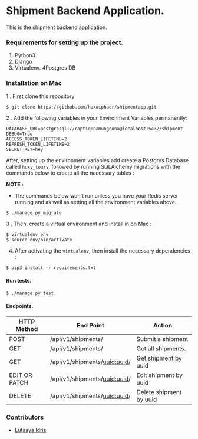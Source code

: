# Shipment Backend Application.

This is the shipment backend application.


### Requirements for setting up the project.
1. Python3. 
2. Django
3. Virtualenv.
4Postgres DB

### Installation on Mac

1 . First clone this repository 

```
$ git clone https://github.com/huxaiphaer/shipmentapp.git
```

2 . Add the following variables in your Environment Variables permanently:

```
DATABASE_URL=postgresql://captiq:namungoona@localhost:5432/shipment
DEBUG=True
ACCESS_TOKEN_LIFETIME=2
REFRESH_TOKEN_LIFETIME=2
SECRET_KEY=hey
```

After, setting up the environment variables add create a Postgres Database called `huxy_tours`, followed by running SQLAlchemy migrations with the commands 
below to create all the necessary tables :


**NOTE :**
- The commands below won't run unless  you have your Redis server running and as well
as setting all the environment variables above.

```
$ ./manage.py migrate

```


3 . Then, create a virtual environment and install in on Mac :

```
$ virtualenv env
$ source env/bin/activate
```

4.  After activating the `virtualenv`, then install the necessary dependencies :

```
$ pip3 install -r requirements.txt
```

#### Run tests.

```
$ ./manage.py test
```


 #### Endpoints.

| HTTP Method   | End Point                       | Action                  |
|---------------|---------------------------------|-------------------------|
| POST          | /api/v1/shipments/              | Submit a shipment       |
| GET           | /api/v1/shipments/              | Get all shipments.      |
| GET           | /api/v1/shipments/<uuid:uuid>/  | Get shipment by uuid    |
| EDIT OR PATCH | /api/v1/shipments/<uuid:uuid>/  | Edit shipment by uuid   |
| DELETE        | /api/v1/shipments/<uuid:uuid>/  | Delete shipment by uuid |


### Contributors 

* [Lutaaya Idris](https://github.com/huxaiphaer)